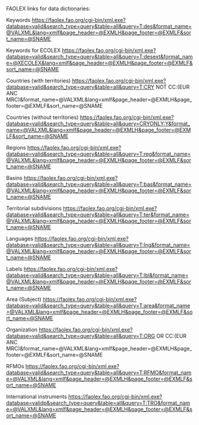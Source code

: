 FAOLEX links for data dictionaries:

Keywords
https://faolex.fao.org/cgi-bin/xml.exe?database=valid&search_type=query&table=all&query=T:des&format_name=@VALXML&lang=xmlf&page_header=@EXMLH&page_footer=@EXMLF&sort_name=@SNAME

Keywords for ECOLEX
https://faolex.fao.org/cgi-bin/xml.exe?database=valid&search_type=query&table=all&query=T:desext&format_name=@XECOLEX&lang=xmlf&page_header=@EXMLH&page_footer=@EXMLF&sort_name=@SNAME

Countries (with territories)
https://faolex.fao.org/cgi-bin/xml.exe?database=valid&search_type=query&table=all&query=T:CRY NOT CC:(EUR ANC MRC)&format_name=@VALXML&lang=xmlf&page_header=@EXMLH&page_footer=@EXMLF&sort_name=@SNAME

Countries (without territories)
https://faolex.fao.org/cgi-bin/xml.exe?database=valid&search_type=query&table=all&query=CRYONLY:Y&format_name=@VALXML&lang=xmlf&page_header=@EXMLH&page_footer=@EXMLF&sort_name=@SNAME

Regions
https://faolex.fao.org/cgi-bin/xml.exe?database=valid&search_type=query&table=all&query=T:reg&format_name=@VALXML&lang=xmlf&page_header=@EXMLH&page_footer=@EXMLF&sort_name=@SNAME

Basins
https://faolex.fao.org/cgi-bin/xml.exe?database=valid&search_type=query&table=all&query=T:bas&format_name=@VALXML&lang=xmlf&page_header=@EXMLH&page_footer=@EXMLF&sort_name=@SNAME

Territorial subdivisions
https://faolex.fao.org/cgi-bin/xml.exe?database=valid&search_type=query&table=all&query=T:ter&format_name=@VALXML&lang=xmlf&page_header=@EXMLH&page_footer=@EXMLF&sort_name=@SNAME

Languages
https://faolex.fao.org/cgi-bin/xml.exe?database=valid&search_type=query&table=all&query=T:lng&format_name=@VALXML&lang=xmlf&page_header=@EXMLH&page_footer=@EXMLF&sort_name=@SNAME

Labels
https://faolex.fao.org/cgi-bin/xml.exe?database=valid&search_type=query&table=all&query=T:lbl&format_name=@VALXML&lang=xmlf&page_header=@EXMLH&page_footer=@EXMLF&sort_name=@SNAME

Area (Subject)
https://faolex.fao.org/cgi-bin/xml.exe?database=valid&search_type=query&table=all&query=T:area&format_name=@VALXML&lang=xmlf&page_header=@EXMLH&page_footer=@EXMLF&sort_name=@SNAME

Organization
https://faolex.fao.org/cgi-bin/xml.exe?database=valid&search_type=query&table=all&query=T:ORG OR CC:(EUR ANC MRC)&format_name=@VALXML&lang=xmlf&page_header=@EXMLH&page_footer=@EXMLF&sort_name=@SNAME

RFMOs
https://faolex.fao.org/cgi-bin/xml.exe?database=valid&search_type=query&table=all&query=T:RFMO&format_name=@VALXML&lang=xmlf&page_header=@EXMLH&page_footer=@EXMLF&sort_name=@SNAME

International instruments
https://faolex.fao.org/cgi-bin/xml.exe?database=validp&search_type=query&table=all&query=T:TRO&format_name=@VALXML&lang=xmlf&page_header=@EXMLH&page_footer=@EXMLF&sort_name=@SNAME

